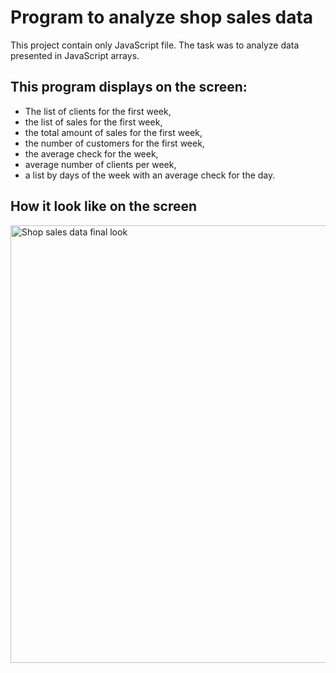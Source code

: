 # Program to analyze shop sales data
This project contain only JavaScript file. The task was to analyze data presented in JavaScript arrays.

## This program displays on the screen:
- The list of clients for the first week,
- the list of sales for the first week,
- the total amount of sales for the first week,
- the number of customers for the first week,
- the average check for the week,
- average number of clients per week,
- a list by days of the week with an average check for the day.

## How it look like on the screen
<img width="700" alt="Shop sales data final look" src="https://github.com/Maria-Y01/js-program-shop-sales-data/assets/136391989/3fa4d36a-357d-46c0-be1d-c5d17c18f079">
